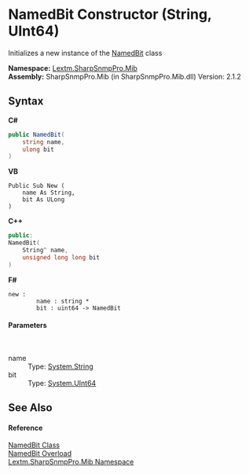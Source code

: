 # NamedBit Constructor (String, UInt64)
 

Initializes a new instance of the <a href="T_Lextm_SharpSnmpPro_Mib_NamedBit">NamedBit</a> class

**Namespace:**&nbsp;<a href="N_Lextm_SharpSnmpPro_Mib">Lextm.SharpSnmpPro.Mib</a><br />**Assembly:**&nbsp;SharpSnmpPro.Mib (in SharpSnmpPro.Mib.dll) Version: 2.1.2

## Syntax

**C#**<br />
``` C#
public NamedBit(
	string name,
	ulong bit
)
```

**VB**<br />
``` VB
Public Sub New ( 
	name As String,
	bit As ULong
)
```

**C++**<br />
``` C++
public:
NamedBit(
	String^ name, 
	unsigned long long bit
)
```

**F#**<br />
``` F#
new : 
        name : string * 
        bit : uint64 -> NamedBit
```


#### Parameters
&nbsp;<dl><dt>name</dt><dd>Type: <a href="https://docs.microsoft.com/dotnet/api/system.string" target="_blank" rel="noopener noreferrer">System.String</a><br /></dd><dt>bit</dt><dd>Type: <a href="https://docs.microsoft.com/dotnet/api/system.uint64" target="_blank" rel="noopener noreferrer">System.UInt64</a><br /></dd></dl>

## See Also


#### Reference
<a href="T_Lextm_SharpSnmpPro_Mib_NamedBit">NamedBit Class</a><br /><a href="Overload_Lextm_SharpSnmpPro_Mib_NamedBit__ctor">NamedBit Overload</a><br /><a href="N_Lextm_SharpSnmpPro_Mib">Lextm.SharpSnmpPro.Mib Namespace</a><br />